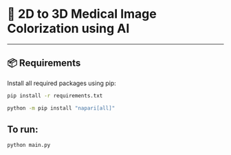 # 🧠 2D to 3D Medical Image Colorization using AI
---

## 📦 Requirements

Install all required packages using pip:

```bash
pip install -r requirements.txt
```

```bash
python -m pip install "napari[all]"
```


## To run:
```bash
python main.py
```
